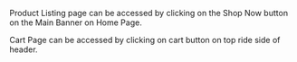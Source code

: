 Product Listing page can be accessed by clicking on the Shop Now button on the Main Banner on Home Page.

Cart Page can be accessed by clicking on cart button on top ride side of header.